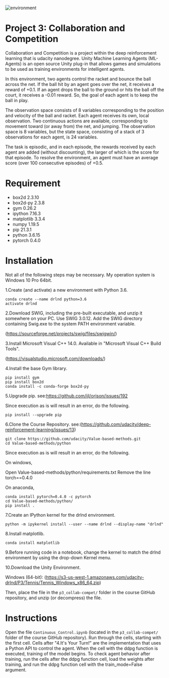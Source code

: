 ![environment](https://user-images.githubusercontent.com/4408363/221556417-a85f6bce-c417-48e3-8056-f1a22bbbbf74.gif)

# Project 3: Collaboration and Competition
Collaboration and Competition is a project within the deep reinforcement learning that is udacity nanodegree.
Unity Machine Learning Agents (ML-Agents) is an open source Unity plug-in that allows games and simulations to be used as training environments for intelligent agents.
 
In this environment, two agents control the racket and bounce the ball across the net. If the ball hit by an agent goes over the net, it receives a reward of +0.1. If an agent drops the ball to the ground or hits the ball off the court, it receives a -0.01 reward. So, the goal of each agent is to keep the ball in play.

The observation space consists of 8 variables corresponding to the position and velocity of the ball and racket. Each agent receives its own, local observation.  Two continuous actions are available, corresponding to movement toward (or away from) the net, and jumping. The observation space is 8 variables, but the state space, consisting of a stack of 3 observations for each agent, is 24 variables.

The task is episodic, and in each episode, the rewards received by each agent are added (without discounting), the larger of which is the score for that episode. To resolve the environment, an agent must have an average score (over 100 consecutive episodes) of +0.5.


# Requirement

* box2d 2.3.10
* box2d-py 2.3.8
* gym 0.26.2
* ipython 7.16.3
* matplotlib 3.3.4
* numpy 1.19.5
* pip 21.3.1
* python 3.6.15
* pytorch 0.4.0 


# Installation

Not all of the following steps may be necessary.
My operation system is Windows 10 Pro 64bit.
 
1.Create (and activate) a new environment with Python 3.6.
 
```
conda create --name drlnd python=3.6 
activate drlnd
```
2.Download SWIG, including the pre-built executable, and unzip it somewhere on your PC. Use SWIG 3.0.12.
Add the SWIG directory containing Swig.exe to the system PATH environment variable.

(https://sourceforge.net/projects/swig/files/swigwin/)

3.Install Microsoft Visual C++ 14.0. Available in "Microsoft Visual C++ Build Tools".

(https://visualstudio.microsoft.com/downloads/)

4.Install the base Gym library.

```
pip install gym
pip install box2d
conda install -c conda-forge box2d-py
```

5.Upgrade pip.
see:https://github.com/ijl/orjson/issues/192

Since execution as is will result in an error, do the following.

```
pip install --upgrade pip
```

6.Clone the Course Repository.
see:(https://github.com/udacity/deep-reinforcement-learning/issues/13)

```
git clone https://github.com/udacity/Value-based-methods.git
cd Value-based-methods/python
```

Since execution as is will result in an error, do the following.

On windows,

Open Value-based-methods/python/requirements.txt
Remove the line torch==0.4.0

On anaconda,

```
conda install pytorch=0.4.0 -c pytorch
cd Value-based-methods/python/
pip install .
```

7.Create an IPython kernel for the drlnd environment.

``` 
python -m ipykernel install --user --name drlnd --display-name "drlnd"
```

8.Install matplotlib.

```
conda install matplotlib
```

9.Before running code in a notebook, change the kernel to match the drlnd environment by using the drop-down Kernel menu.

10.Download the Unity Environment.

Windows (64-bit):
(https://s3-us-west-1.amazonaws.com/udacity-drlnd/P3/Tennis/Tennis_Windows_x86_64.zip)

Then, place the file in the `p3_collab-compet/` folder in the course GitHub repository, and unzip (or decompress) the file.


# Instructions
 
Open the file `Continuous_Control.ipynb` (located in the `p3_collab-compet/` folder of the course GitHub repository).
Run through the cells, starting with the first cell.
Cells after "4.It's Your Turn!" are the implementation that uses a Python API to control the agent.
When the cell with the ddpg function is executed, training of the model begins.
To check agent behavior after training, run the cells after the ddpg function cell, load the weights after training, and run the ddpg function cell with the train_mode=False argument.
